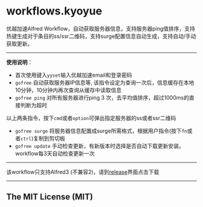 # workflows.kyoyue
优越加速Alfred Workflow，自动获取服务器信息，支持服务器ping值排序，支持热键生成对于条目的ss/ssr二维码，支持surge配置信息自动生成，支持自动/手动获取更新。

------------------

**使用说明**：
- 首次使用键入`yyset`输入优越加速email和登录密码
- `gofree`  自动获取服务器IP信息等, 该指令设定为查询一次后，信息缓存在本地10分钟，10分钟内再次查询从缓存中读取信息
- `gofree ping` 对所有服务器进行ping 3 次，去平均值排序，超过1000ms的直接判断为超时

以上两条指令，按下`cmd`或者`option`可弹出指定服务器的ss或者ssr二维码

- `gofree surge` 将服务器信息配置成surge所需格式，根据用户指令(按下`fn`或者`ctrl`)复制到剪切板
- `gofree update` 手动检查更新，有新版本时选择是否自动下载更新安装。workflow每3天自动检查更新一次

-----

该workflow只支持Alfred3 (不兼容2)，请到[release](https://github.com/wizyoung/workflows.kyoyue/releases)界面点击下载

-----

## The MIT License (MIT)
